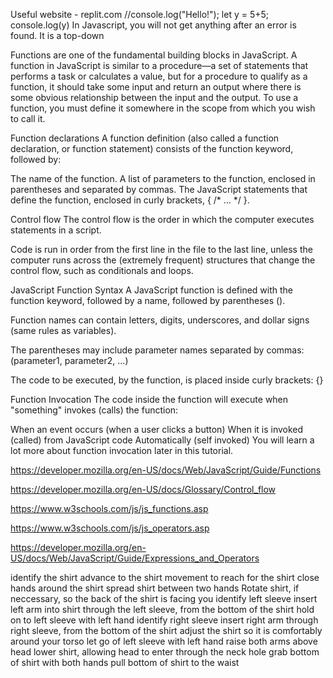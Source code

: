 Useful website - replit.com
//console.log("Hello!");
let y = 5+5;
console.log(y)
In Javascript, you will not get anything after an error is found.  It is a top-down 

Functions are one of the fundamental building blocks in JavaScript. A function in JavaScript is similar to a procedure—a set of statements that performs a task or calculates a value, but for a procedure to qualify as a function, it should take some input and return an output where there is some obvious relationship between the input and the output. To use a function, you must define it somewhere in the scope from which you wish to call it.

Function declarations
A function definition (also called a function declaration, or function statement) consists of the function keyword, followed by:

The name of the function.
A list of parameters to the function, enclosed in parentheses and separated by commas.
The JavaScript statements that define the function, enclosed in curly brackets, { /* … */ }.

Control flow
The control flow is the order in which the computer executes statements in a script.

Code is run in order from the first line in the file to the last line, unless the computer runs across the (extremely frequent) structures that change the control flow, such as conditionals and loops.

JavaScript Function Syntax
A JavaScript function is defined with the function keyword, followed by a name, followed by parentheses ().

Function names can contain letters, digits, underscores, and dollar signs (same rules as variables).

The parentheses may include parameter names separated by commas:
(parameter1, parameter2, ...)

The code to be executed, by the function, is placed inside curly brackets: {}

Function Invocation
The code inside the function will execute when "something" invokes (calls) the function:

When an event occurs (when a user clicks a button)
When it is invoked (called) from JavaScript code
Automatically (self invoked)
You will learn a lot more about function invocation later in this tutorial.

https://developer.mozilla.org/en-US/docs/Web/JavaScript/Guide/Functions

https://developer.mozilla.org/en-US/docs/Glossary/Control_flow

https://www.w3schools.com/js/js_functions.asp

https://www.w3schools.com/js/js_operators.asp

https://developer.mozilla.org/en-US/docs/Web/JavaScript/Guide/Expressions_and_Operators

identify the shirt
advance to the shirt
movement to reach for the shirt
close hands around the shirt
spread shirt between two hands
Rotate shirt, if neccessary, so the back of the shirt is facing you
identify left sleeve
insert left arm into shirt through the left sleeve, from the bottom of the shirt
hold on to left sleeve with left hand
identify right sleeve
insert right arm through right sleeve, from the bottom of the shirt
adjust the shirt so it is comfortably around your torso
let go of left sleeve with left hand
raise both arms above head
lower shirt, allowing head to enter through the neck hole
grab bottom of shirt with both hands
pull bottom of shirt to the waist
